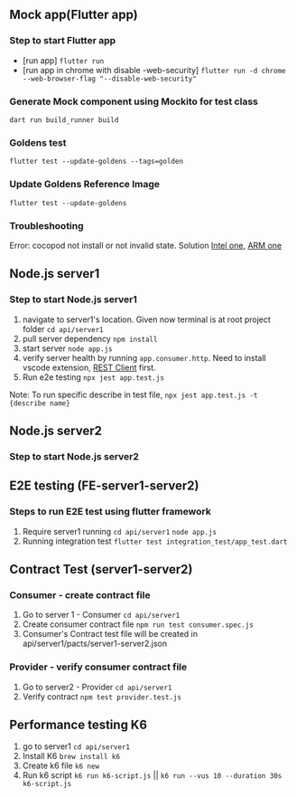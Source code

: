## Mock app(Flutter app)

### Step to start Flutter app
- [run app] `flutter run`
- [run app in chrome with disable -web-security] `flutter run -d chrome --web-browser-flag "--disable-web-security"`

### Generate Mock component using Mockito for test class 
`dart run build_runner build`

### Goldens test
`flutter test --update-goldens --tags=golden` 

### Update Goldens Reference Image 
`flutter test --update-goldens`

### Troubleshooting
Error: cocopod not install or not invalid state. Solution [Intel one](https://stackoverflow.com/questions/62593939/cocoapods-not-installed-or-not-in-valid-state), [ARM one](https://stackoverflow.com/questions/64901180/how-to-run-cocoapods-on-apple-silicon-m1)


## Node.js server1
### Step to start Node.js server1
1. navigate to server1's location. Given now terminal is at root project folder
`cd api/server1`
2. pull server dependency
`npm install`
3. start server
`node app.js`
4. verify server health by running `app.consumer.http`. Need to install vscode extension, [REST Client](https://marketplace.visualstudio.com/items?itemName=humao.rest-client) first.
5. Run e2e testing
`npx jest app.test.js`

Note: To run specific describe in test file, `npx jest app.test.js -t {describe name}`

## Node.js server2
### Step to start Node.js server2


## E2E testing (FE-server1-server2)
### Steps to run E2E test using flutter framework
1. Require server1 running
`cd api/server1`
`node app.js`
2. Running integration test 
`flutter test integration_test/app_test.dart`


## Contract Test (server1-server2)
### Consumer - create contract file 
1. Go to server 1 - Consumer
`cd api/server1` 
2. Create consumer contract file
`npm run test consumer.spec.js`
3. Consumer's Contract test file will be created in api/server1/pacts/server1-server2.json
### Provider - verify consumer contract file
1. Go to server2 - Provider 
`cd api/server1` 
2. Verify contract 
`npm test provider.test.js`


## Performance testing K6 
1. go to server1
`cd api/server1`
2. Install K6 
`brew install k6`
3. Create k6 file 
`k6 new`
4. Run k6 script
`k6 run k6-script.js` || `k6 run --vus 10 --duration 30s k6-script.js` 


